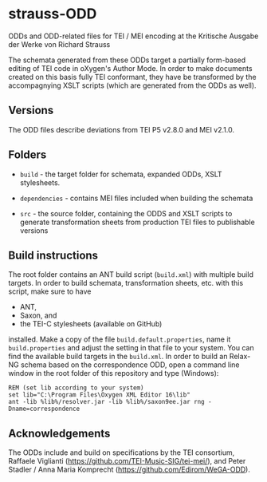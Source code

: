 strauss-ODD
===========

ODDs and ODD-related files for TEI / MEI encoding at the Kritische Ausgabe der Werke von Richard Strauss

The schemata generated from these ODDs target a partially form-based editing of TEI code in oXygen's Author Mode. 
In order to make documents created on this basis fully TEI conformant, they have be transformed 
by the accompagnying XSLT scripts (which are generated from the ODDs as well). 

Versions
--------

The ODD files describe deviations from TEI P5 v2.8.0 and MEI v2.1.0.
 
Folders
-----

- `build` - the target folder for schemata, expanded ODDs, XSLT stylesheets.

- `dependencies` - contains MEI files included when building the schemata

- `src` - the source folder, containing the ODDS and XSLT scripts to generate transformation sheets from production TEI files to publishable versions 

Build instructions
------------------

The root folder contains an ANT build script (`build.xml`) with multiple build targets. In order to build schemata, 
transformation sheets, etc. with this script, make sure to have 

- ANT, 
- Saxon, and
- the TEI-C stylesheets (available on GitHub)

installed. Make a copy of the file `build.default.properties`, name it `build.properties` 
and adjust the setting in that file to your system. You can find the available build targets in the `build.xml`. 
In order to build an Relax-NG schema based on the correspondence ODD, open a command line window in the root folder of
this repository and type (Windows):

```
REM (set lib according to your system)
set lib="C:\Program Files\Oxygen XML Editor 16\lib"
ant -lib %lib%/resolver.jar -lib %lib%/saxon9ee.jar rng -Dname=correspondence
```


Acknowledgements
----------------

The ODDs include and build on specifications by the TEI consortium, Raffaele Viglianti (https://github.com/TEI-Music-SIG/tei-mei/), and 
Peter Stadler / Anna Maria Komprecht (https://github.com/Edirom/WeGA-ODD).
